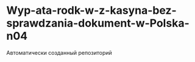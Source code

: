 # Wyp-ata-rodk-w-z-kasyna-bez-sprawdzania-dokument-w-Polska-n04
Автоматически созданный репозиторий
